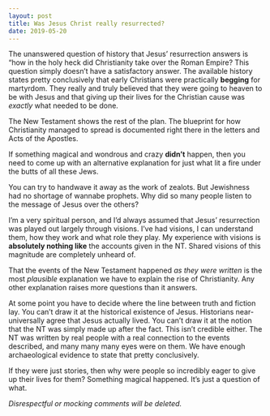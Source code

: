 ```yaml
---
layout: post
title: Was Jesus Christ really resurrected?
date: 2019-05-20
---
```


<p>The unanswered question of history that Jesus’ resurrection answers is “how in the holy heck did Christianity take over the Roman Empire? This question simply doesn’t have a satisfactory answer. The available history states pretty conclusively that early Christians were practically <b>begging</b> for martyrdom. They really and truly believed that they were going to heaven to be with Jesus and that giving up their lives for the Christian cause was <i>exactly</i> what needed to be done.</p><p>The New Testament shows the rest of the plan. The blueprint for how Christianity managed to spread is documented right there in the letters and Acts of the Apostles.</p><p>If something magical and wondrous and crazy <b>didn’t</b> happen, then you need to come up with an alternative explanation for just what lit a fire under the butts of all these Jews.</p><p>You can try to handwave it away as the work of zealots. But Jewishness had no shortage of wannabe prophets. Why did so many people listen to the message of Jesus over the others?</p><p>I’m a very spiritual person, and I’d always assumed that Jesus’ resurrection was played out largely through visions. I’ve had visions, I can understand them, how they work and what role they play. My experience with visions is <b>absolutely nothing like</b> the accounts given in the NT. Shared visions of this magnitude are completely unheard of.</p><p>That the events of the New Testament happened <i>as they were written</i> is the most <i>plausible</i> explanation we have to explain the rise of Christianity. Any other explanation raises more questions than it answers.</p><p>At some point you have to decide where the line between truth and fiction lay. You can’t draw it at the historical existence of Jesus. Historians near-universally agree that Jesus actually lived. You can’t draw it at the notion that the NT was simply made up after the fact. This isn’t credible either. The NT was written by real people with a real connection to the events described, and many many many eyes were on them. We have enough archaeological evidence to state that pretty conclusively.</p><p>If they were just stories, then why were people so incredibly eager to give up their lives for them? Something magical happened. It’s just a question of what.</p><p><i>Disrespectful or mocking comments will be deleted.</i></p>
